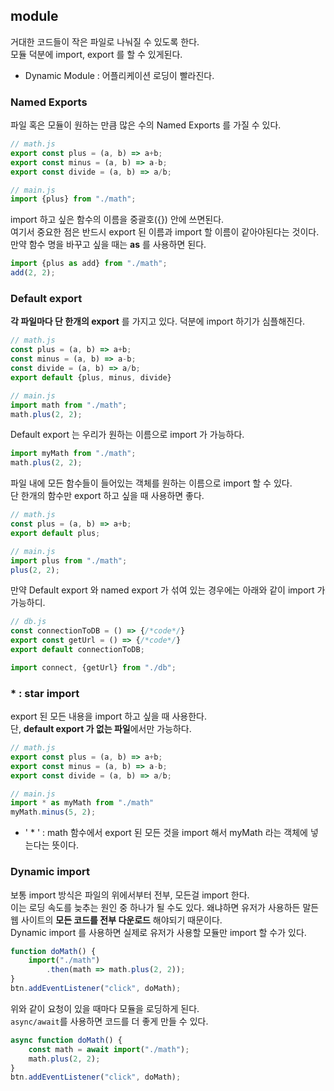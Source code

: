 ## module
거대한 코드들이 작은 파일로 나눠질 수 있도록 한다.   
모듈 덕분에 import, export 를 할 수 있게된다.   
- Dynamic Module : 어플리케이션 로딩이 빨라진다.

### Named Exports
파일 혹은 모듈이 원하는 만큼 많은 수의 Named Exports 를 가질 수 있다.
```javascript
// math.js
export const plus = (a, b) => a+b;
export const minus = (a, b) => a-b;
export const divide = (a, b) => a/b;
```
```javascript
// main.js
import {plus} from "./math";
```
import 하고 싶은 함수의 이름을 중괄호({}) 안에 쓰면된다.   
여기서 중요한 점은 반드시 export 된 이름과 import 할 이름이 같아야된다는 것이다.   
만약 함수 명을 바꾸고 싶을 때는 **as** 를 사용하면 된다.
```javascript
import {plus as add} from "./math";
add(2, 2);
```

### Default export 
**각 파일마다 단 한개의 export** 를 가지고 있다. 덕분에 import 하기가 심플해진다.
```javascript
// math.js
const plus = (a, b) => a+b;
const minus = (a, b) => a-b;
const divide = (a, b) => a/b;
export default {plus, minus, divide}
```
```javascript
// main.js
import math from "./math";
math.plus(2, 2);
```
Default export 는 우리가 원하는 이름으로 import 가 가능하다.
```javascript
import myMath from "./math";
math.plus(2, 2);
```
파일 내에 모든 함수들이 들어있는 객체를 원하는 이름으로 import 할 수 있다.   
단 한개의 함수만 export 하고 싶을 때 사용하면 좋다.
```javascript
// math.js
const plus = (a, b) => a+b;
export default plus;
```
```javascript
// main.js
import plus from "./math";
plus(2, 2);
```
만약 Default export 와 named export 가 섞여 있는 경우에는 아래와 같이 import 가 가능하디.
```javascript
// db.js
const connectionToDB = () => {/*code*/}
export const getUrl = () => {/*code*/}
export default connectionToDB;
```
```javascript
import connect, {getUrl} from "./db";
```

### * : star import
export 된 모든 내용을 import 하고 싶을 때 사용한다.   
단, **default export 가 없는 파일**에서만 가능하다.
```javascript
// math.js
export const plus = (a, b) => a+b;
export const minus = (a, b) => a-b;
export const divide = (a, b) => a/b;
```
```javascript
// main.js
import * as myMath from "./math"
myMath.minus(5, 2);
```
- ' * ' : math 함수에서 export 된 모든 것을 import 해서 myMath 라는 객체에 넣는다는 뜻이다.

### Dynamic import
보통 import 방식은 파일의 위에서부터 전부, 모든걸 import 한다.   
이는 로딩 속도를 늦추는 원인 중 하나가 될 수도 있다.
왜냐하면 유저가 사용하든 말든 웹 사이트의 **모든 코드를 전부 다운로드** 해야되기 때문이다.   
Dynamic import 를 사용하면 실제로 유저가 사용할 모듈만 import 할 수가 있다.
```javascript
function doMath() {
    import("./math")
        .then(math => math.plus(2, 2));
}
btn.addEventListener("click", doMath);
```
위와 같이 요청이 있을 때마다 모듈을 로딩하게 된다.   
```async/await```를 사용하면 코드를 더 좋게 만들 수 있다.
```javascript
async function doMath() {
    const math = await import("./math");
    math.plus(2, 2);
}
btn.addEventListener("click", doMath);
```

